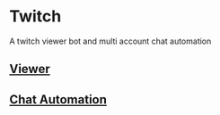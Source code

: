 # Twitch
A twitch viewer bot and multi account chat automation

## [Viewer](/viewer)
## [Chat Automation](/chat)
